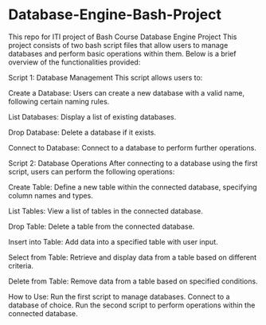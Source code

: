 # Database-Engine-Bash-Project
This repo for ITI project of Bash Course 
Database Engine Project
This project consists of two bash script files that allow users to manage databases and perform basic operations within them. Below is a brief overview of the functionalities provided:

Script 1: Database Management
This script allows users to:

Create a Database: Users can create a new database with a valid name, following certain naming rules.

List Databases: Display a list of existing databases.

Drop Database: Delete a database if it exists.

Connect to Database: Connect to a database to perform further operations.

Script 2: Database Operations
After connecting to a database using the first script, users can perform the following operations:

Create Table: Define a new table within the connected database, specifying column names and types.

List Tables: View a list of tables in the connected database.

Drop Table: Delete a table from the connected database.

Insert into Table: Add data into a specified table with user input.

Select from Table: Retrieve and display data from a table based on different criteria.

Delete from Table: Remove data from a table based on specified conditions.

How to Use:
Run the first script to manage databases.
Connect to a database of choice.
Run the second script to perform operations within the connected database.
